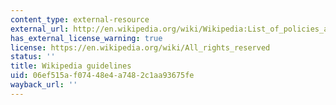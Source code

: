 ```yaml
---
content_type: external-resource
external_url: http://en.wikipedia.org/wiki/Wikipedia:List_of_policies_and_guidelines
has_external_license_warning: true
license: https://en.wikipedia.org/wiki/All_rights_reserved
status: ''
title: Wikipedia guidelines
uid: 06ef515a-f074-48e4-a748-2c1aa93675fe
wayback_url: ''
---
```

